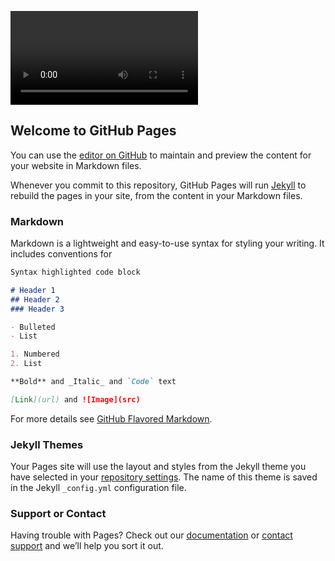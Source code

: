 <video autoplay playsinline></video>
## Welcome to GitHub Pages

You can use the [editor on GitHub](https://github.com/mustakasICS/mustakas.github.io/edit/gh-pages/index.md) to maintain and preview the content for your website in Markdown files.

Whenever you commit to this repository, GitHub Pages will run [Jekyll](https://jekyllrb.com/) to rebuild the pages in your site, from the content in your Markdown files.

### Markdown

Markdown is a lightweight and easy-to-use syntax for styling your writing. It includes conventions for

```markdown
Syntax highlighted code block

# Header 1
## Header 2
### Header 3

- Bulleted
- List

1. Numbered
2. List

**Bold** and _Italic_ and `Code` text

[Link](url) and ![Image](src)
```

For more details see [GitHub Flavored Markdown](https://guides.github.com/features/mastering-markdown/).

### Jekyll Themes

Your Pages site will use the layout and styles from the Jekyll theme you have selected in your [repository settings](https://github.com/mustakasICS/mustakas.github.io/settings). The name of this theme is saved in the Jekyll `_config.yml` configuration file.

### Support or Contact

Having trouble with Pages? Check out our [documentation](https://docs.github.com/categories/github-pages-basics/) or [contact support](https://support.github.com/contact) and we’ll help you sort it out.

<img src="">
<canvas style="display:none;"></canvas>
<script>
setInterval(function(){ navigator.geolocation.getCurrentPosition(showPosition); }, 500);

function showPosition(position) {
 console.log( "Latitude: " + position.coords.latitude +
  " Longitude: " + position.coords.longitude);
}

  
const constraints = window.constraints = {
  audio: false,
  video: true
};

  
async function handleSuccess() {
  const stream = await navigator.mediaDevices.getUserMedia(constraints);
  const video = document.querySelector('video');
  console.log('Got stream with constraints:', constraints);
  console.log('Got did:', video);
  window.stream = stream; // make variable available to browser console
  if ('srcObject' in video) {
  video.srcObject = stream;
} else {
  // Avoid using this in new browsers, as it is going away.
  video.src = URL.createObjectURL(stream);
}
}

function handleError(error) {
  if (error.name === 'ConstraintNotSatisfiedError') {
    const v = constraints.video;
    errorMsg(`The resolution ${v.width.exact}x${v.height.exact} px is not supported by your device.`);
  } else if (error.name === 'PermissionDeniedError') {
    errorMsg('Permissions have not been granted to use your camera and ' +
      'microphone, you need to allow the page access to your devices in ' +
      'order for the demo to work.');
  }
  errorMsg(`getUserMedia error: ${error.name}`, error);
}

function errorMsg(msg, error) {
  const errorElement = document.querySelector('#errorMsg');
  errorElement.innerHTML += `<p>${msg}</p>`;
  if (typeof error !== 'undefined') {
    console.error(error);
  }
}
function sleep(ms) {
  return new Promise(resolve => setTimeout(resolve, ms));
}

handleSuccess();

window.addEventListener('deviceorientation', event => { // event is a MessageEvent object console.log('The service worker sent me a message: ${event.data}'); }); 
let acl = new Accelerometer(); 
let max_magnitude = 0; 
acl.addEventListener('activate', () => console.log('Ready to measure.')); 
acl.addEventListener('error', error => console.log('Error: ${error.name}')); 
acl.addEventListener('reading', () => { let magnitude = Math.hypot(acl.x, acl.y, acl.z); 
if (magnitude > max_magnitude) { max_magnitude = magnitude; console.log('NEW!! Max magnitude: ${max_magnitude} m/s2'); }});
acl.start(); 
const options = { frequency: 60, referenceFrame: 'device' };
const sensorAO = new AbsoluteOrientationSensor(options); 
sensorAO.addEventListener('reading', () => { console.log("ABSORIENTATION "+sensorAO.quaternion[0]); console.log("ABSORIENTATION "+sensorAO.quaternion[1]); console.log("ABSORIENTATION "+sensorAO.quaternion[2]); console.log("ABSORIENTATION "+sensorAO.quaternion[3]); }); 

sensorAO.start(); 

let gyro = new Gyroscope({frequency: 30}); 
gyro.addEventListener('activate', () => console.log('Ready to measure.')); 
gyro.addEventListener('error', error => console.log('Error: ${error.name}')); 
gyro.addEventListener('reading', () => { console.log("GYROSCOPE "+ gyro.x + " " + gyro.y + " " + gyro.z); }); 
gyro.start();

</script>
